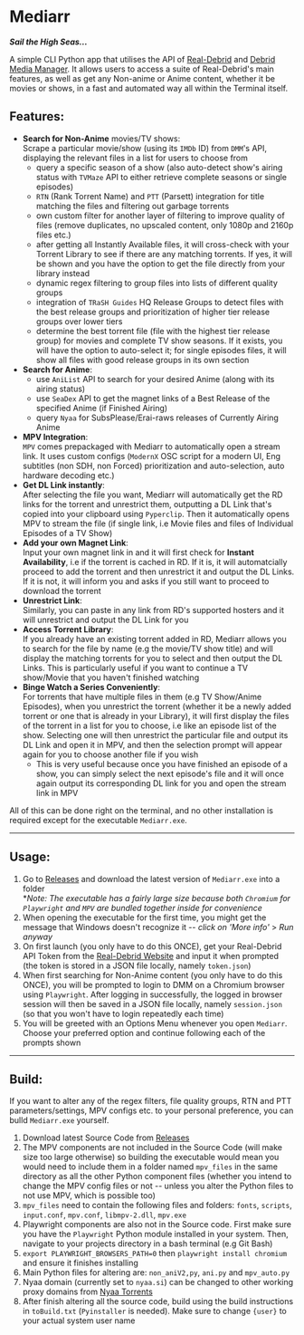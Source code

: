 # **Mediarr**

***Sail the High Seas...***

A simple CLI Python app that utilises the API of [Real-Debrid](https://real-debrid.com/) and [Debrid Media Manager](https://debridmediamanager.com/). It allows users to access a suite of Real-Debrid's main features, as well as get any Non-anime or Anime content, whether it be movies or shows, in a fast and automated way all within the Terminal itself. 


## Features:

* **Search for Non-Anime** movies/TV shows: <br />
    Scrape a particular movie/show (using its `IMDb` ID) from `DMM`'s API, displaying the relevant files in a list for users to choose from
    * query a specific season of a show (also auto-detect show's airing status with `TVMaze` API to either retrieve complete seasons or single episodes)
    * `RTN` (Rank Torrent Name) and `PTT` (Parsett) integration for title matching the files and filtering out garbage torrents
    * own custom filter for another layer of filtering to improve quality of files (remove duplicates, no upscaled content, only 1080p and 2160p files etc.)
    * after getting all Instantly Available files, it will cross-check with your Torrent Library to see if there are any matching torrents. If yes, it will be shown and you have the option to get the file directly from your library instead
    * dynamic regex filtering to group files into lists of different quality groups
    * integration of `TRaSH Guides` HQ Release Groups to detect files with the best release groups and prioritization of higher tier release groups over lower tiers
    * determine the best torrent file (file with the highest tier release group) for movies and complete TV show seasons. If it exists, you will have the option to auto-select it; for single episodes files, it will show all files with good release groups in its own section
* **Search for Anime**: 
    * use `AniList` API to search for your desired Anime (along with its airing status)
    * use `SeaDex` API to get the magnet links of a Best Release of the specified Anime (if Finished Airing)
    * query `Nyaa` for SubsPlease/Erai-raws releases of Currently Airing Anime
* **MPV Integration**: <br />
    `MPV` comes prepackaged with Mediarr to automatically open a stream link. It uses custom configs (`ModernX` OSC script for a modern UI, Eng subtitles (non  SDH, non Forced) prioritization and auto-selection, auto hardware decoding etc.)
* **Get DL Link instantly**: <br />
    After selecting the file you want, Mediarr will automatically get the RD links for the torrent and unrestrict them, outputting a DL Link that's copied into your clipboard using `Pyperclip`. Then it automatically opens MPV to stream the file (if single link, i.e Movie files and files of Individual Episodes of a TV Show)
* **Add your own Magnet Link**: <br />
    Input your own magnet link in and it will first check for **Instant Availability**, i.e if the torrent is cached in RD. If it is, it will automatcially proceed to add the torrent and then unrestrict it and output the DL Links. If it is not, it will inform you and asks if you still want to proceed to download the torrent
* **Unrestrict Link**: <br />
    Similarly, you can paste in any link from RD's supported hosters and it will unrestrict and output the DL Link for you
* **Access Torrent Library**: <br />
    If you already have an existing torrent added in RD, Mediarr allows you to search for the file by name (e.g the movie/TV show title) and will display the matching torrents for you to select and then output the DL Links. This is particularly useful if you want to continue a TV show/Movie that you haven't finished watching
* **Binge Watch a Series Conveniently**: <br />
    For torrents that have multiple files in them (e.g TV Show/Anime Episodes), when you unrestrict the torrent (whether it be a newly added torrent or one that is already in your Library), it will first display the files of the torrent in a list for you to choose, i.e like an episode list of the show. Selecting one will then unrestrict the particular file and output its DL Link and open it in MPV, and then the selection prompt will appear again for you to choose another file if you wish
    * This is very useful because once you have finished an episode of a show, you can simply select the next episode's file and it will once again output its corresponding DL link for you and open the stream link in MPV

All of this can be done right on the terminal, and no other installation is required except for the executable `Mediarr.exe`.

---


## Usage:

1. Go to [Releases](https://github.com/wjH-3/Mediarr-Automation/releases) and download the latest version of `Mediarr.exe` into a folder <br />
**Note: The executable has a fairly large size because both `Chromium` for `Playwright` and `MPV` are bundled together inside for convenience*
2. When opening the executable for the first time, you might get the message that Windows doesn't recognize it -- *click on 'More info'* > *Run anyway*
3. On first launch (you only have to do this ONCE), get your Real-Debrid API Token from the [Real-Debrid Website](https://real-debrid.com/apitoken) and input it when prompted (the token is stored in a JSON file locally, namely `token.json`)
4. When first searching for Non-Anime content (you only have to do this ONCE), you will be prompted to login to DMM on a Chromium browser using `Playwright`. After logging in successfully, the logged in browser session will then be saved in a JSON file locally, namely `session.json` (so that you won't have to login repeatedly each time)
5. You will be greeted with an Options Menu whenever you open `Mediarr`. Choose your preferred option and continue following each of the prompts shown

---


## Build:

If you want to alter any of the regex filters, file quality groups, RTN and PTT parameters/settings, MPV configs etc. to your personal preference, you can bulld `Mediarr.exe` yourself.
1. Download latest Source Code from [Releases](https://github.com/wjH-3/Mediarr-Automation/releases)
2. The MPV components are not included in the Source Code (will make size too large otherwise) so building the executable would mean you would need to include them in a folder named `mpv_files` in the same directory as all the other Python component files (whether you intend to change the MPV config files or not -- unless you alter the Python files to not use MPV, which is possible too)
3. `mpv_files` need to contain the following files and folders: `fonts`, `scripts`, `input.conf`, `mpv.conf`, `libmpv-2.dll`, `mpv.exe`
4. Playwright components are also not in the Source code. First make sure you have the `Playwright` Python module installed in your system. Then, navigate to your projects directory in a bash terminal (e.g Git Bash)
5. `export PLAYWRIGHT_BROWSERS_PATH=0` then `playwright install chromium` and ensure it finishes installing
6. Main Python files for altering are: `non_aniV2,py`, `ani.py` and `mpv_auto.py`
7. Nyaa domain (currently set to `nyaa.si`) can be changed to other working proxy domains from [Nyaa Torrents](https://nyaatorrents.info/)
8. After finish altering all the source code, build using the build instructions in `toBuild.txt` (`Pyinstaller` is needed). Make sure to change `{user}` to your actual system user name
